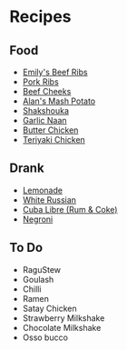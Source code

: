 # Recipes

## Food

- [Emily's Beef Ribs](beef_ribs.md)
- [Pork Ribs](pork_ribs.md)
- [Beef Cheeks](beef_cheeks.md)
- [Alan's Mash Potato](mash.md)
- [Shakshouka](shakshouka.md)
- [Garlic Naan](naan.md)
- [Butter Chicken](butter_chicken.md)
- [Teriyaki Chicken](t_chicken.md)

## Drank

- [Lemonade](lemonade.md)
- [White Russian](white_russian.md)
- [Cuba Libre (Rum & Coke)](cuba_libre.md)
- [Negroni](negroni.md)

## To Do

* RaguStew
* Goulash
* Chilli
* Ramen
* Satay Chicken
* Strawberry Milkshake
* Chocolate Milkshake
* Osso bucco

